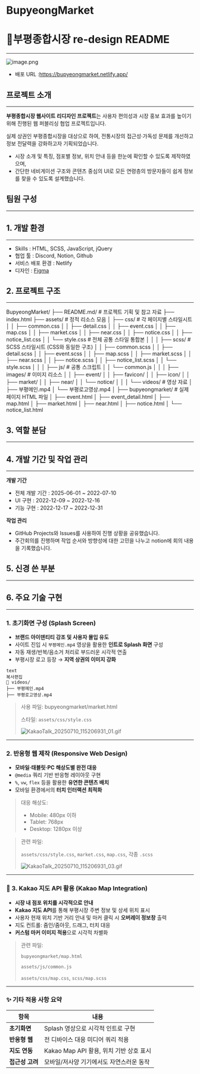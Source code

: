 # BupyeongMarket
# 📍부평종합시장 re-design README

---

![image.png](attachment:522927f8-1ff7-460f-bf3e-54003847e32f:image.png)

- 배포 URL :https://bupyeongmarket.netlify.app/

## 프로젝트 소개

---

**부평종합시장 웹사이트 리디자인 프로젝트**는 사용자 편의성과 시장 홍보 효과를 높이기 위해 진행된 웹 퍼블리싱 협업 프로젝트입니다.

실제 상권인 부평종합시장을 대상으로 하여, 전통시장의 접근성·가독성 문제를 개선하고 정보 전달력을 강화하고자 기획되었습니다.

- 시장 소개 및 특징, 점포별 정보, 위치 안내 등을 한눈에 확인할 수 있도록 제작하였으며,
- 간단한 네비게이션 구조와 콘텐츠 중심의 UI로 모든 연령층의 방문자들이 쉽게 정보를 찾을 수 있도록 설계했습니다.

## 팀원 구성

---

## 1. 개발 환경

---

- Skills : HTML, SCSS, JavaScript, jQuery
- 협업 툴 : Discord, Notion, Github
- 서비스 배포 환경 : Netlify
- 디자인 : [Figma](https://www.figma.com/file/fAisC2pEKzxTOzet9CfqML/README(oh-my-code)?node-id=39%3A1814)

## 2. 프로젝트 구조

---

BupyeongMarket/
├── README.md/                        # 프로젝트 기획 및 참고 자료
├── index.html
├── assets/                        # 정적 리소스 모음
│   ├── css/                      # 각 페이지별 스타일시트
│   │   ├── common.css
│   │   ├── detail.css
│   │   ├── event.css
│   │   ├── map.css
│   │   ├── market.css
│   │   ├── near.css
│   │   ├── notice.css
│   │   ├── notice_list.css
│   │   └── style.css            # 전체 공통 스타일 통합본
│   │
│   ├── scss/                     # SCSS 스타일시트 (CSS와 동일한 구조)
│   │   ├── common.scss
│   │   ├── detail.scss
│   │   ├── event.scss
│   │   ├── map.scss
│   │   ├── market.scss
│   │   ├── near.scss
│   │   ├── notice.scss
│   │   ├── notice_list.scss
│   │   └── style.scss
│   │
│   ├── js/                       # 공통 스크립트
│   │   └── common.js
│   │
│   ├── images/                   # 이미지 리소스
│   │   ├── event/
│   │   ├── favicon/
│   │   ├── icon/
│   │   ├── market/
│   │   ├── near/
│   │   └── notice/
│   │
│   └── videos/                   # 영상 자료
│       ├── 부평메인.mp4
│       └── 부평로고영상.mp4
│
├── bupyeongmarket/               # 실제 페이지 HTML 파일
│   ├── event.html
│   ├── event_detail.html
│   ├── map.html
│   ├── market.html
│   ├── near.html
│   ├── notice.html
│   └── notice_list.html

## 3. 역할 분담

---

## 4. 개발 기간 및 작업 관리

---

**개발 기간**

- 전체 개발 기간 : 2025-06-01 ~ 2022-07-10
- UI 구현 : 2022-12-09 ~ 2022-12-16
- 기능 구현 : 2022-12-17 ~ 2022-12-31

**작업 관리**

- GitHub Projects와 Issues를 사용하여 진행 상황을 공유했습니다.
- 주간회의를 진행하며 작업 순서와 방향성에 대한 고민을 나누고 notion에 회의 내용을 기록했습니다.

## 5. 신경 쓴 부분

---

## 6. 주요 기술 구현

---

### 1. 초기화면 구성 (Splash Screen)

- **브랜드 아이덴티티 강조 및 사용자 몰입 유도**
- 사이트 진입 시 `부평메인.mp4` 영상을 활용한 **인트로 Splash 화면** 구성
- 자동 재생/반복/음소거 처리로 부드러운 시각적 연출
- 부평시장 로고 등장 → **지역 상권의 이미지 강화**

```
text
복사편집
📁 videos/
├── 부평메인.mp4
├── 부평로고영상.mp4

```

> 사용 파일: bupyeongmarket/market.html
> 
> 
> 스타일: `assets/css/style.css`
> 
> ![KakaoTalk_20250710_115206931_01.gif](attachment:d69655f4-4433-42a1-a3ff-a42c35e4da9c:KakaoTalk_20250710_115206931_01.gif)
> 

---

### 2. 반응형 웹 제작 (Responsive Web Design)

- **모바일·태블릿·PC 해상도별 완전 대응**
- `@media` 쿼리 기반 반응형 레이아웃 구현
- `%`, `vw`, `flex` 등을 활용한 **유연한 콘텐츠 배치**
- 모바일 환경에서의 **터치 인터랙션 최적화**

> 대응 해상도:
> 
> - Mobile: 480px 이하
> - Tablet: 768px
> - Desktop: 1280px 이상

> 관련 파일:
> 
> 
> `assets/css/style.css`, `market.css`, `map.css`, 각종 `.scss`
> 
> ![KakaoTalk_20250710_115206931_03.gif](attachment:79e4be9b-8161-4d78-989a-11314f660caa:KakaoTalk_20250710_115206931_03.gif)
> 
> []()
> 

---

### 📌 3. Kakao 지도 API 활용 (Kakao Map Integration)

- **시장 내 점포 위치를 시각적으로 안내**
- **Kakao 지도 API**를 통해 부평시장 주변 정보 및 상세 위치 표시
- 사용자 현재 위치 기반 거리 안내 및 마커 클릭 시 **오버레이 정보창** 출력
- 지도 컨트롤: 줌인/줌아웃, 드래그, 터치 대응
- **커스텀 마커 이미지 적용**으로 시각적 차별화

> 관련 파일:
> 
> 
> `bupyeongmarket/map.html`
> 
> `assets/js/common.js`
> 
> `assets/css/map.css`, `scss/map.scss`
> 

---

### ✨ 기타 적용 사항 요약

| 항목 | 내용 |
| --- | --- |
| **초기화면** | Splash 영상으로 시각적 인트로 구현 |
| **반응형 웹** | 전 디바이스 대응 미디어 쿼리 적용 |
| **지도 연동** | Kakao Map API 활용, 위치 기반 상호 표시 |
| **접근성 고려** | 모바일/저사양 기기에서도 자연스러운 동작 |
